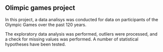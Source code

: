 ## Olimpic games project

In this project, a data analisys was conducted for data on participants of the Olympic Games over the past 120 years.

The exploratory data analysis was performed, outliers were processed, and a check for missing values was performed. A number of statistical hypotheses have been tested.